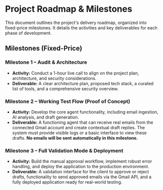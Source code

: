 # Project Roadmap & Milestones

This document outlines the project's delivery roadmap, organized into fixed-price milestones. It details the activities and key deliverables for each phase of development.

## Milestones (Fixed-Price)

### Milestone 1 – Audit & Architecture
- **Activity:** Conduct a 1-hour live call to align on the project plan, architecture, and security considerations.
- **Deliverable:** A clear architecture plan, proposed tech stack, a curated list of tools, and a comprehensive security overview.

### Milestone 2 – Working Test Flow (Proof of Concept)
- **Activity:** Develop the core agent functionality, including email ingestion, AI analysis, and draft generation.
- **Deliverable:** A functioning agent that can receive real emails from the connected Gmail account and create contextual draft replies. The system must provide visible logs or a basic interface to view these drafts. **No emails will be sent automatically in this milestone.**

### Milestone 3 – Full Validation Mode & Deployment
- **Activity:** Build the manual approval workflow, implement robust error handling, and deploy the application to the production environment.
- **Deliverable:** A validation interface for the client to approve or reject drafts, functionality to send approved emails via the Gmail API, and a fully deployed application ready for real-world testing.
